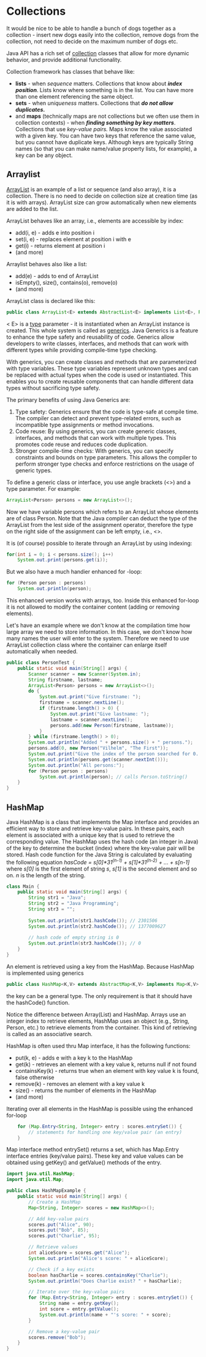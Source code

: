 # Collections

It would be nice to be able to handle a bunch of dogs together as a collection -
insert new dogs easily into the collection, remove dogs from the collection,
not need to decide on the maximum number of dogs etc.

Java API has a rich set of [collection](https://docs.oracle.com/javase/tutorial/collections/intro/index.html) classes that allow for more dynamic behavior,
and provide additional functionality.

Collection framework has classes that behave like:
- **lists** - when _sequence_ matters. Collections that know about ***index position***. Lists know where something is in the list. You can have more than one element referencing the same object.
- **sets** - when _uniqueness_ matters. Collections that ***do not allow duplicates.***
- and **maps** (technically maps are not collections but we often use them in collection contexts) - when ***finding something by key matters***. Collections that use *key-value pairs.* Maps know the value associated with a given key. You can have two keys that reference the same value, but you cannot have duplicate keys. Although keys are typically String names (so that you can make name/value property lists, for example), a key can be any object.

## Arraylist

[ArrayList](https://docs.oracle.com/javase/7/docs/api/java/util/ArrayList.html) is an example of
a list or sequence (and also array), it is a collection. There is no need
to decide on collection size at creation time (as it is with arrays). ArrayList size can grow automatically
when new elements are added to the list.

ArrayList behaves like an array, i.e., elements are accessible by index:
- add(i, e) - adds e into position i
- set(i, e) - replaces element at position i with e
- get(i) - returns element at position i
- (and more)

Arraylist behaves also like a list:
- add(e) - adds to end of ArrayList
- isEmpty(), size(), contains(o), remove(o)
- (and more)

ArrayList class is declared like this:
```Java
public class ArrayList<E> extends AbstractList<E> implements List<E>, RandomAccess, Cloneable, Serializable
```
< E> is a [type](https://docs.oracle.com/javase/tutorial/java/generics/types.html) parameter -
it is instantiated when an ArrayList instance is created. This whole system is called as
[generics](https://docs.oracle.com/javase/tutorial/java/generics/why.html). Java Generics is a feature
to enhance the type safety and reusability of code. Generics allow developers to write classes,
interfaces, and methods that can work with different types while providing compile-time type checking.

With generics, you can create classes and methods that are parameterized with type variables.
These type variables represent unknown types and can be replaced with actual types when the code is
used or instantiated. This enables you to create reusable components that can handle different
data types without sacrificing type safety.

The primary benefits of using Java Generics are:

1. Type safety: Generics ensure that the code is type-safe at compile time. The compiler can detect and prevent type-related errors, such as incompatible type assignments or method invocations.
2. Code reuse: By using generics, you can create generic classes, interfaces, and methods that can work with multiple types. This promotes code reuse and reduces code duplication.
3. Stronger compile-time checks: With generics, you can specify constraints and bounds on type parameters. This allows the compiler to perform stronger type checks and enforce restrictions on the usage of generic types.

To define a generic class or interface, you use angle brackets (<>) and a type parameter. For example:
```Java
ArrayList<Person> persons = new ArrayList<>();
```
Now we have variable persons which refers to an ArrayList whose elements are of class Person. Note that the Java compiler
can deduct the type of the ArrayList from the lest side of the assignment operator, therefore the type on the
right side of the assignment can be left empty, i.e., <>.

It is (of course) possible to iterate through an ArrayList by using indexing:
```Java
for(int i = 0; i < persons.size(); i++)
    System.out.print(persons.get(i));
```
But we also have a much handier enhanced for -loop:
```Java
for (Person person : persons)
    System.out.println(person);
```
This enhanced version works with arrays, too. Inside this enhanced for-loop it is not allowed to
modify the container content (adding or removing elements).

Let's have an example where we don't know at the compilation time how large array we need to store information.
In this case, we don't know how many names the user will enter to the system. Therefore we need to use
ArrayList collection class where the container can enlarge itself automatically when needed.
```Java
public class PersonTest {
    public static void main(String[] args) {
        Scanner scanner = new Scanner(System.in);
        String firstname, lastname;
        ArrayList<Person> persons = new ArrayList<>();
        do {
            System.out.print("Give firstname: ");
            firstname = scanner.nextLine();
            if (firstname.length() > 0) {
                System.out.print("Give lastname: ");
                lastname = scanner.nextLine();
                persons.add(new Person(firstname, lastname));
            }
        } while (firstname.length() > 0);
        System.out.println("Added " + persons.size() + " persons.");
        persons.add(0, new Person("Vilhelm", "The First"));
        System.out.print("Give the index of the person searched for 0.." + (persons.size()-1) +": ");
        System.out.println(persons.get(scanner.nextInt()));
        System.out.println("All persons:");
        for (Person person : persons)
            System.out.println(person); // calls Person.toString()
    }
}
```

## HashMap

Java HashMap is a class that implements the Map interface and provides an efficient way to store and
retrieve key-value pairs. In these pairs, each element is associated with a unique key that is used to
retrieve the corresponding value. The HashMap uses the hash code (an integer in Java) of the key to determine the bucket
(index) where the key-value pair will be stored. Hash code function for the Java String is calculated by evaluating
the following equation _hasCode = s[0]*31<sup>(n-1)</sup> + s[1]*31<sup>(n-2)</sup> + ... + s[n-1]_
where _s[0]_ is the first element of string _s_, _s[1]_ is the second element and so on. _n_ is the
length of the string.
```Java
class Main {
    public static void main(String[] args) {
        String str1 = "Java";
        String str2 = "Java Programming";
        String str3 = "";
    
        System.out.println(str1.hashCode()); // 2301506
        System.out.println(str2.hashCode()); // 1377009627
    
        // hash code of empty string is 0
        System.out.println(str3.hashCode()); // 0
    }
}
```

An element is retrieved using a key from the HashMap. Because HashMap is implemented using generics
```Java
public class HashMap<K,V> extends AbstractMap<K,V> implements Map<K,V>, Cloneable, Serializable
```
the key can be a general type. The only requirement is that it should have the hashCode() function.

Notice the difference between Array(List) and HashMap. Arrays use an integer index to retrieve elements,
HashMap uses an object (e.g., String, Person, etc.) to retrieve elements from the container. This kind of
retrieving is called as an associative search.

HashMap is often used thru Map interface, it has the following functions:
- put(k, e) - adds e with a key k to the HashMap
- get(k) - retrieves an element with a key value k, returns null if not found
- containsKey(k) - returns true when an element with key value k is found, false otherwise
- remove(k) - removes an element with a key value k
- size() - returns the number of elements in the HashMap
- (and more)

Iterating over all elements in the HashMap is possible using the enhanced for-loop
```Java
    for (Map.Entry<String, Integer> entry : scores.entrySet()) {
        // statements for handling one key/value pair (an entry)
    }
```    
 
Map interface method entrySet() returns a set, which has Map.Entry interface entries (key/value pairs).
These key and value values can be obtained using getKey() and getValue() methods of the entry.   

```Java
import java.util.HashMap;
import java.util.Map;

public class HashMapExample {
    public static void main(String[] args) {
        // Create a HashMap
        Map<String, Integer> scores = new HashMap<>();

        // Add key-value pairs
        scores.put("Alice", 90);
        scores.put("Bob", 85);
        scores.put("Charlie", 95);

        // Retrieve values
        int aliceScore = scores.get("Alice");
        System.out.println("Alice's score: " + aliceScore);

        // Check if a key exists
        boolean hasCharlie = scores.containsKey("Charlie");
        System.out.println("Does Charlie exist? " + hasCharlie);

        // Iterate over the key-value pairs
        for (Map.Entry<String, Integer> entry : scores.entrySet()) {
            String name = entry.getKey();
            int score = entry.getValue();
            System.out.println(name + "'s score: " + score);
        }

        // Remove a key-value pair
        scores.remove("Bob");
    }
}
```